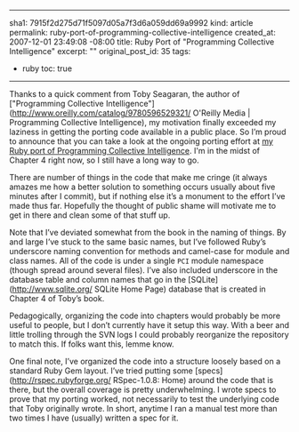 ----- 
sha1: 7915f2d275d71f5097d05a7f3d6a059dd69a9992
kind: article
permalink: ruby-port-of-programming-collective-intelligence
created_at: 2007-12-01 23:49:08 -08:00
title: Ruby Port of "Programming Collective Intelligence"
excerpt: ""
original_post_id: 35
tags: 
- ruby
toc: true
-----
Thanks to a quick comment from Toby Seagaran, the author of ["Programming Collective Intelligence"](http://www.oreilly.com/catalog/9780596529321/ O'Reilly Media | Programming Collective Intelligence), my motivation finally exceeded my laziness in getting the porting code available in a public place. So I&#8217;m proud to announce that you can take a look at the ongoing porting effort at [my Ruby port of Programming Collective Intelligence](http://github.com/alexvollmer/pci4r). I'm in the midst of Chapter 4 right now, so I still have a long way to go.


There are number of things in the code that make me cringe (it always amazes me how a better solution to something occurs usually about five minutes after I commit), but if nothing else it&#8217;s a monument to the effort I&#8217;ve made thus far. Hopefully the thought of public shame will motivate me to get in there and clean some of that stuff up.


Note that I&#8217;ve deviated somewhat from the book in the naming of things. By and large I&#8217;ve stuck to the same basic names, but I&#8217;ve followed Ruby&#8217;s underscore naming convention for methods and camel-case for module and class names. All of the code is under a single `PCI` module namespace (though spread around several files). I&#8217;ve also included underscore in the database table and column names that go in the [SQLite](http://www.sqlite.org/ SQLite Home Page) database that is created in Chapter 4 of Toby&#8217;s book.


Pedagogically, organizing the code into chapters would probably be more useful to people, but I don&#8217;t currently have it setup this way. With a beer and little trolling through the SVN logs I could probably reorganize the repository to match this. If folks want this, lemme know.


One final note, I&#8217;ve organized the code into a structure loosely based on a standard Ruby Gem layout. I&#8217;ve tried putting some [specs](http://rspec.rubyforge.org/ RSpec-1.0.8: Home) around the code that is there, but the overall coverage is pretty underwhelming. I wrote specs to prove that my porting worked, not necessarily to test the underlying code that Toby originally wrote. In short, anytime I ran a manual test more than two times I have (usually) written a spec for it.
